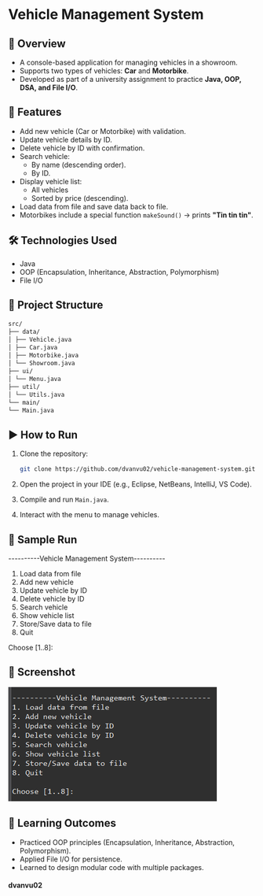 # Vehicle Management System
## 📌 Overview
- A console-based application for managing vehicles in a showroom.  
- Supports two types of vehicles: **Car** and **Motorbike**.  
- Developed as part of a university assignment to practice **Java, OOP, DSA, and File I/O**.  
## 🚀 Features
- Add new vehicle (Car or Motorbike) with validation.
- Update vehicle details by ID.  
- Delete vehicle by ID with confirmation.
- Search vehicle:
    - By name (descending order).
    - By ID.
- Display vehicle list:
    - All vehicles
    - Sorted by price (descending).
- Load data from file and save data back to file.
- Motorbikes include a special function `makeSound()` → prints **"Tin tin tin"**. 
## 🛠️ Technologies Used
- Java 
- OOP (Encapsulation, Inheritance, Abstraction, Polymorphism)
- File I/O
## 📂 Project Structure
```plaintext
src/
├── data/
│ ├── Vehicle.java
│ ├── Car.java
│ ├── Motorbike.java
│ └── Showroom.java
├── ui/
│ └── Menu.java
├── util/
│ └── Utils.java
└── main/
└── Main.java
```
## ▶️ How to Run

1. Clone the repository:

    ```bash
    git clone https://github.com/dvanvu02/vehicle-management-system.git
    ```

2. Open the project in your IDE (e.g., Eclipse, NetBeans, IntelliJ, VS Code).

3. Compile and run `Main.java`.

4. Interact with the menu to manage vehicles.

## 📝 Sample Run
----------Vehicle Management System----------
1. Load data from file
2. Add new vehicle
3. Update vehicle by ID
4. Delete vehicle by ID
5. Search vehicle
6. Show vehicle list
7. Store/Save data to file
8. Quit

Choose [1..8]:

## 📸 Screenshot
![Console Demo](https://github.com/dvanvu02/vehicle-management-system/blob/main/demo-images/console-demo.png)
## 📖 Learning Outcomes
- Practiced OOP principles (Encapsulation, Inheritance, Abstraction, Polymorphism).
- Applied File I/O for persistence.
- Learned to design modular code with multiple packages.
#### dvanvu02